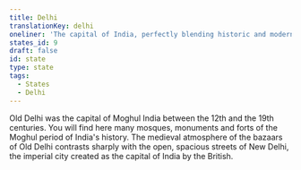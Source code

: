 ```yaml
---
title: Delhi
translationKey: delhi
oneliner: 'The capital of India, perfectly blending historic and modern India.'
states_id: 9
draft: false
id: state
type: state
tags:
  - States
  - Delhi
---
```

Old Delhi was the capital of Moghul India between the 12th and the 19th centuries. You will find here many mosques, monuments and forts of the Moghul period of India's history.     The medieval atmosphere of the bazaars of Old Delhi contrasts sharply with the open, spacious streets of New Delhi, the imperial city created as the capital of India by the British.